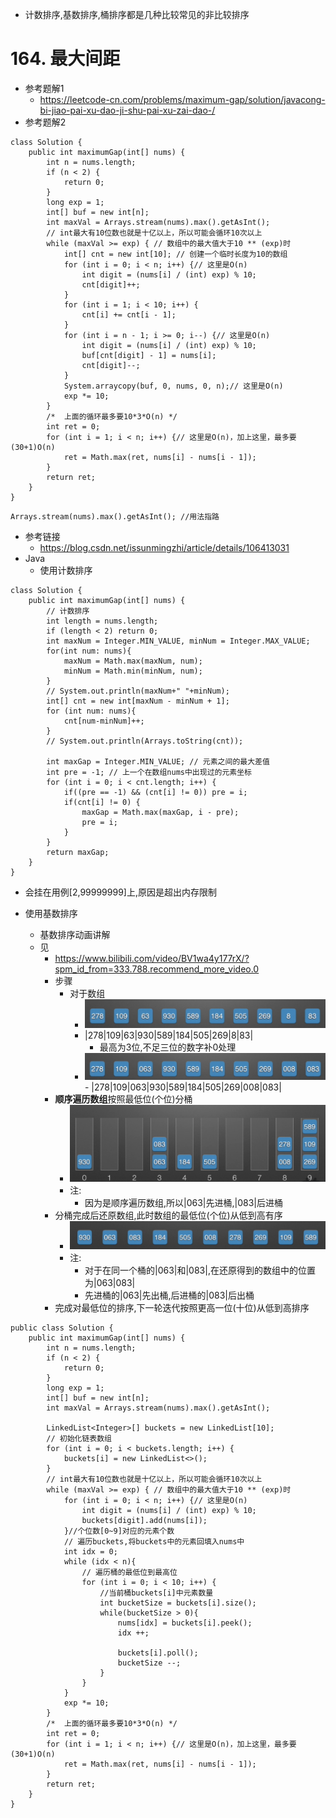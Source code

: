 - 计数排序,基数排序,桶排序都是几种比较常见的非比较排序

# 164. 最大间距
- 参考题解1
  - https://leetcode-cn.com/problems/maximum-gap/solution/javacong-bi-jiao-pai-xu-dao-ji-shu-pai-xu-zai-dao-/
- 参考题解2
```
class Solution {
    public int maximumGap(int[] nums) {
        int n = nums.length;
        if (n < 2) {
            return 0;
        }
        long exp = 1;
        int[] buf = new int[n];
        int maxVal = Arrays.stream(nums).max().getAsInt();
        // int最大有10位数也就是十亿以上，所以可能会循环10次以上
        while (maxVal >= exp) { // 数组中的最大值大于10 ** (exp)时
            int[] cnt = new int[10]; // 创建一个临时长度为10的数组
            for (int i = 0; i < n; i++) {// 这里是O(n)
                int digit = (nums[i] / (int) exp) % 10;
                cnt[digit]++;
            }
            for (int i = 1; i < 10; i++) {
                cnt[i] += cnt[i - 1];
            }
            for (int i = n - 1; i >= 0; i--) {// 这里是O(n)
                int digit = (nums[i] / (int) exp) % 10;
                buf[cnt[digit] - 1] = nums[i];
                cnt[digit]--;
            }
            System.arraycopy(buf, 0, nums, 0, n);// 这里是O(n)
            exp *= 10;
        }
        /*  上面的循环最多要10*3*O(n) */
        int ret = 0;
        for (int i = 1; i < n; i++) {// 这里是O(n)，加上这里，最多要(30+1)O(n)
            ret = Math.max(ret, nums[i] - nums[i - 1]);
        }
        return ret;
    }
}
```
```
Arrays.stream(nums).max().getAsInt(); //用法指路
```
- 参考链接
  - https://blog.csdn.net/issunmingzhi/article/details/106413031
- Java
  - 使用计数排序
```
class Solution {
    public int maximumGap(int[] nums) {
        // 计数排序
        int length = nums.length;
        if (length < 2) return 0;
        int maxNum = Integer.MIN_VALUE, minNum = Integer.MAX_VALUE;
        for(int num: nums){
            maxNum = Math.max(maxNum, num);
            minNum = Math.min(minNum, num);
        }
        // System.out.println(maxNum+" "+minNum);
        int[] cnt = new int[maxNum - minNum + 1];
        for (int num: nums){
            cnt[num-minNum]++;
        }
        // System.out.println(Arrays.toString(cnt));
        
        int maxGap = Integer.MIN_VALUE; // 元素之间的最大差值
        int pre = -1; // 上一个在数组nums中出现过的元素坐标
        for (int i = 0; i < cnt.length; i++) {
            if((pre == -1) && (cnt[i] != 0)) pre = i;
            if(cnt[i] != 0) {
                maxGap = Math.max(maxGap, i - pre);
                pre = i;
            }
        }
        return maxGap;
    }
}
```
- 会挂在用例[2,99999999]上,原因是超出内存限制

- 使用基数排序
  - 基数排序动画讲解
  - 见
    - https://www.bilibili.com/video/BV1wa4y177rX/?spm_id_from=333.788.recommend_more_video.0
    - 步骤
      - 对于数组
        - <img src ="./photos/unCompareSort/1.png"/> 
        - |278|109|63|930|589|184|505|269|8|83|
          - 最高为3位,不足三位的数字补0处理
        - <img src ="./photos/unCompareSort/2.png"/> 
          - |278|109|063|930|589|184|505|269|008|083|
    - **顺序遍历数组**按照最低位(个位)分桶
      - <img src ="./photos/unCompareSort/3.png"/>
      - 注:
        - 因为是顺序遍历数组,所以|063|先进桶,|083|后进桶
    - 分桶完成后还原数组,此时数组的最低位(个位)从低到高有序
      - <img src ="./photos/unCompareSort/4.png"/>
      - 注:
        - 对于在同一个桶的|063|和|083|,在还原得到的数组中的位置为|063|083|
        - 先进桶的|063|先出桶,后进桶的|083|后出桶
    - 完成对最低位的排序,下一轮迭代按照更高一位(十位)从低到高排序 

```
public class Solution {
    public int maximumGap(int[] nums) {
        int n = nums.length;
        if (n < 2) {
            return 0;
        }
        long exp = 1;
        int[] buf = new int[n];
        int maxVal = Arrays.stream(nums).max().getAsInt();

        LinkedList<Integer>[] buckets = new LinkedList[10];
        // 初始化链表数组
        for (int i = 0; i < buckets.length; i++) {
            buckets[i] = new LinkedList<>();
        }
        // int最大有10位数也就是十亿以上，所以可能会循环10次以上
        while (maxVal >= exp) { // 数组中的最大值大于10 ** (exp)时
            for (int i = 0; i < n; i++) {// 这里是O(n)
                int digit = (nums[i] / (int) exp) % 10;
                buckets[digit].add(nums[i]);
            }//个位数[0~9]对应的元素个数
            // 遍历buckets,将buckets中的元素回填入nums中
            int idx = 0;
            while (idx < n){
                // 遍历桶的最低位到最高位
                for (int i = 0; i < 10; i++) {
                    //当前桶buckets[i]中元素数量
                    int bucketSize = buckets[i].size();
                    while(bucketSize > 0){
                        nums[idx] = buckets[i].peek();
                        idx ++;

                        buckets[i].poll();
                        bucketSize --;
                    }
                }
            }
            exp *= 10;
        }
        /*  上面的循环最多要10*3*O(n) */
        int ret = 0;
        for (int i = 1; i < n; i++) {// 这里是O(n)，加上这里，最多要(30+1)O(n)
            ret = Math.max(ret, nums[i] - nums[i - 1]);
        }
        return ret;
    }
}
```